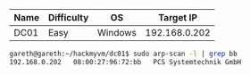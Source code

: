 
| Name | Difficulty | OS      | Target IP     |
| ---- | ---------- | ------- | ------------- |
| DC01 | Easy       | Windows | 192.168.0.202 |


```bash
gareth@gareth:~/hackmyvm/dc01$ sudo arp-scan -l | grep bb
192.168.0.202	08:00:27:96:72:bb	PCS Systemtechnik GmbH
```

